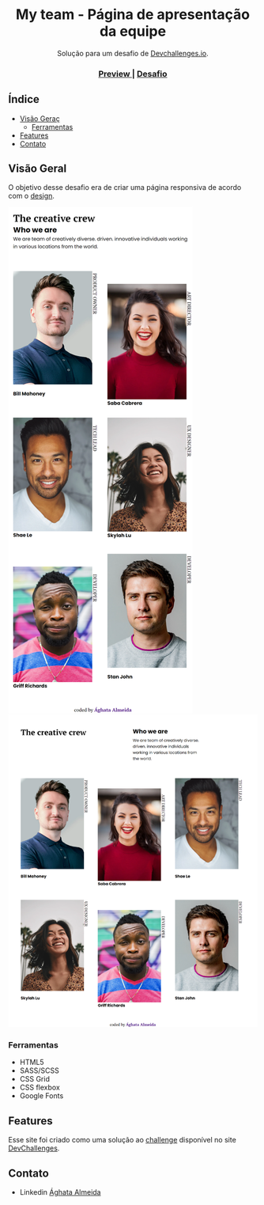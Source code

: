 <!-- Please update value in the {}  -->

<h1 align="center">My team - Página de apresentação da equipe</h1>

<div align="center">
   Solução para um desafio de <a href="http://devchallenges.io" target="_blank">Devchallenges.io</a>.
</div>

<div align="center">
  <h3>
    <a  target="_blank" href="https://team-page-dev-challenges-sigma.vercel.app/">
     Preview
    </a>
    <span> | </span>
    <a target="_blank" href="https://devchallenges.io/challenges/hhmesazsqgKXrTkYkt0U">
      Desafio
    </a>
  </h3>
</div>

<!-- TABLE OF CONTENTS -->

## Índice

- [Visão Geraç](#visão-geral)
  - [Ferramentas](#ferramentas)
- [Features](#features)
- [Contato](#contato)

<!-- OVERVIEW -->

## Visão Geral

O objetivo desse desafio era de criar uma página responsiva de acordo com o [design](https://devchallenges.io/challenges/hhmesazsqgKXrTkYkt0U).

![Tela:320px](./320px-screenshot.png)
![Tela: 1024px](./1024px-screenshot.png)

### Ferramentas

<!-- This section should list any major frameworks that you built your project using. Here are a few examples.-->

- HTML5
- SASS/SCSS
- CSS Grid
- CSS flexbox
- Google Fonts

## Features

Esse site foi criado como uma solução ao [challenge](https://devchallenges.io/challenges/hhmesazsqgKXrTkYkt0U) disponível no site [DevChallenges](https://devchallenges.io/challenges).

## Contato

- Linkedin <a href="https://www.linkedin.com/in/aghata-almeida/"  target="_blank" >Ághata Almeida</a>
